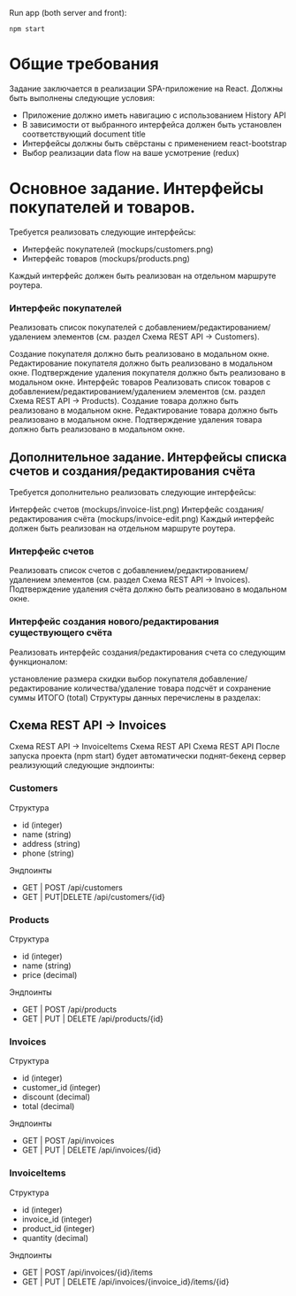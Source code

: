 Run app (both server and front):

```
npm start
```

# Общие требования

Задание заключается в реализации SPA-приложение на React. Должны быть выполнены следующие условия:

- Приложение должно иметь навигацию c использованием History API
- В зависимости от выбранного интерфейса должен быть установлен соответствующий document title
- Интерфейсы должны быть свёрстаны с применением react-bootstrap
- Выбор реализации data flow на ваше усмотрение (redux)

# Основное задание. Интерфейсы покупателей и товаров.

Требуется реализовать следующие интерфейсы:

- Интерфейс покупателей (mockups/customers.png)
- Интерфейс товаров (mockups/products.png)

Каждый интерфейс должен быть реализован на отдельном маршруте роутера.

### Интерфейс покупателей

Реализовать список покупателей с добавлением/редактированием/удалением элементов (см. раздел Схема REST API -> Customers).

Создание покупателя должно быть реализовано в модальном окне.
Редактирование покупателя должно быть реализовано в модальном окне.
Подтверждение удаления покупателя должно быть реализовано в модальном окне.
Интерфейс товаров
Реализовать список товаров с добавлением/редактированием/удалением элементов (см. раздел Схема REST API -> Products).
Создание товара должно быть реализовано в модальном окне.
Редактирование товара должно быть реализовано в модальном окне.
Подтверждение удаления товара должно быть реализовано в модальном окне.

## Дополнительное задание. Интерфейсы списка счетов и создания/редактирования счёта

Требуется дополнительно реализовать следующие интерфейсы:

Интерфейс счетов (mockups/invoice-list.png)
Интерфейс создания/редактирования счёта (mockups/invoice-edit.png)
Каждый интерфейс должен быть реализован на отдельном маршруте роутера.

### Интерфейс счетов

Реализовать список счетов с добавлением/редактированием/удалением элементов (см. раздел Схема REST API -> Invoices).
Подтверждение удаления счёта должно быть реализовано в модальном окне.

### Интерфейс создания нового/редактирования существующего счёта

Реализовать интерфейс создания/редактирования счета со следующим функционалом:

установление размера скидки
выбор покупателя
добавление/редактирование количества/удаление товара
подсчёт и сохранение суммы ИТОГО (total)
Структуры данных перечислены в разделах:

## Схема REST API -> Invoices

Схема REST API -> InvoiceItems Схема REST API
Схема REST API
После запуска проекта (npm start) будет автоматически поднят-бекенд сервер реализующий следующие эндпоинты:

### Customers

Структура

- id (integer)
- name (string)
- address (string)
- phone (string)

Эндпоинты

- GET | POST /api/customers
- GET | PUT|DELETE /api/customers/{id}

### Products

Структура

- id (integer)
- name (string)
- price (decimal)

Эндпоинты

- GET | POST /api/products
- GET | PUT | DELETE /api/products/{id}

### Invoices

Структура

- id (integer)
- customer_id (integer)
- discount (decimal)
- total (decimal)

Эндпоинты

- GET | POST /api/invoices
- GET | PUT | DELETE /api/invoices/{id}

### InvoiceItems

Структура

- id (integer)
- invoice_id (integer)
- product_id (integer)
- quantity (decimal)

Эндпоинты

- GET | POST /api/invoices/{id}/items
- GET | PUT | DELETE /api/invoices/{invoice_id}/items/{id}
